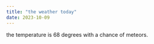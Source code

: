 ```yaml
---
title: "the weather today"
date: 2023-10-09
---
```

the temperature is 68 degrees with a chance of meteors.
